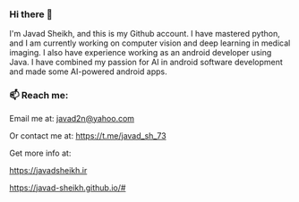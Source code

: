 ### Hi there 👋
I'm Javad Sheikh, and this is my Github account. I have mastered python, and I am currently working on computer vision and deep learning in medical imaging. I also have experience working as an android developer using Java. I have combined my passion for AI in android software development and made some AI-powered android apps.



### 📫 Reach me:

Email me at: javad2n@yahoo.com

Or contact me at: https://t.me/javad_sh_73

Get more info at: 

https://javadsheikh.ir

https://javad-sheikh.github.io/#

<!--
**javad-sheikh/javad-sheikh** is a ✨ _special_ ✨ repository because its `README.md` (this file) appears on your GitHub profile.

Here are some ideas to get you started:

- 🔭 I’m currently working on ...
- 🌱 I’m currently learning ...
- 👯 I’m looking to collaborate on ...
- 🤔 I’m looking for help with ...
- 💬 Ask me about ...
- 😄 Pronouns: ...
- ⚡ Fun fact: ...
-->
